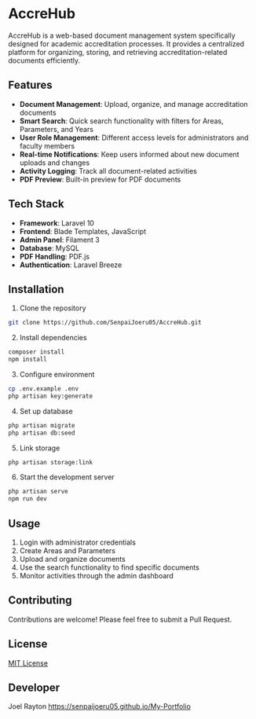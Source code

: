 # AccreHub

AccreHub is a web-based document management system specifically designed for academic accreditation processes. It provides a centralized platform for organizing, storing, and retrieving accreditation-related documents efficiently.

## Features

- **Document Management**: Upload, organize, and manage accreditation documents
- **Smart Search**: Quick search functionality with filters for Areas, Parameters, and Years
- **User Role Management**: Different access levels for administrators and faculty members
- **Real-time Notifications**: Keep users informed about new document uploads and changes
- **Activity Logging**: Track all document-related activities
- **PDF Preview**: Built-in preview for PDF documents

## Tech Stack

- **Framework**: Laravel 10
- **Frontend**: Blade Templates, JavaScript
- **Admin Panel**: Filament 3
- **Database**: MySQL
- **PDF Handling**: PDF.js
- **Authentication**: Laravel Breeze

## Installation

1. Clone the repository
```bash
git clone https://github.com/SenpaiJoeru05/AccreHub.git
```

2. Install dependencies
```bash
composer install
npm install
```

3. Configure environment
```bash
cp .env.example .env
php artisan key:generate
```

4. Set up database
```bash
php artisan migrate
php artisan db:seed
```

5. Link storage
```bash
php artisan storage:link
```

6. Start the development server
```bash
php artisan serve
npm run dev
```

## Usage

1. Login with administrator credentials
2. Create Areas and Parameters
3. Upload and organize documents
4. Use the search functionality to find specific documents
5. Monitor activities through the admin dashboard

## Contributing

Contributions are welcome! Please feel free to submit a Pull Request.

## License

[MIT License](LICENSE.md)

## Developer

Joel Rayton 
https://senpaijoeru05.github.io/My-Portfolio
